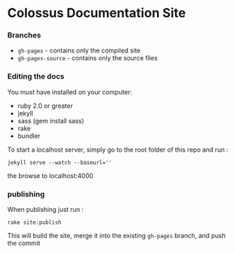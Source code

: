 # Colossus Documentation Site

### Branches

* `gh-pages` - contains only the compiled site
* `gh-pages-source` - contains only the source files

### Editing the docs

You must have installed on your computer:
 * ruby 2.0 or greater
 * jekyll
 * sass (gem install sass)
 * rake
 * bundler

To start a localhost server, simply go to the root folder of this repo and run :

`jekyll serve --watch --baseurl=''`

the browse to localhost:4000

### publishing

When publishing just run :

`rake site:publish`

This will build the site, merge it into the existing `gh-pages` branch, and push the commit



